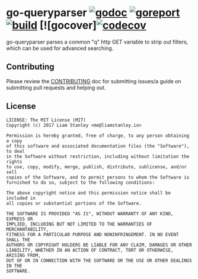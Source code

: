 # go-queryparser [![godoc](https://godoc.org/github.com/lrstanley/go-queryparser?status.png)](https://godoc.org/github.com/lrstanley/go-queryparser) [![goreport](https://goreportcard.com/badge/github.com/lrstanley/go-queryparser)](https://goreportcard.com/report/github.com/lrstanley/go-queryparser) [![build](https://travis-ci.org/lrstanley/go-queryparser.svg?branch=master)](https://travis-ci.org/lrstanley/go-queryparser) [![gocover][![codecov](https://codecov.io/gh/lrstanley/go-queryparser/branch/master/graph/badge.svg)](https://codecov.io/gh/lrstanley/go-queryparser)

go-queryparser parses a common "q" http GET variable to strip out filters,
which can be used for advanced searching.

## Contributing

Please review the [CONTRIBUTING](https://github.com/lrstanley/go-queryparser/blob/master/CONTRIBUTING.md)
doc for submitting issues/a guide on submitting pull requests and helping out.

## License

    LICENSE: The MIT License (MIT)
    Copyright (c) 2017 Liam Stanley <me@liamstanley.io>

    Permission is hereby granted, free of charge, to any person obtaining a copy
    of this software and associated documentation files (the "Software"), to deal
    in the Software without restriction, including without limitation the rights
    to use, copy, modify, merge, publish, distribute, sublicense, and/or sell
    copies of the Software, and to permit persons to whom the Software is
    furnished to do so, subject to the following conditions:

    The above copyright notice and this permission notice shall be included in
    all copies or substantial portions of the Software.

    THE SOFTWARE IS PROVIDED "AS IS", WITHOUT WARRANTY OF ANY KIND, EXPRESS OR
    IMPLIED, INCLUDING BUT NOT LIMITED TO THE WARRANTIES OF MERCHANTABILITY,
    FITNESS FOR A PARTICULAR PURPOSE AND NONINFRINGEMENT. IN NO EVENT SHALL THE
    AUTHORS OR COPYRIGHT HOLDERS BE LIABLE FOR ANY CLAIM, DAMAGES OR OTHER
    LIABILITY, WHETHER IN AN ACTION OF CONTRACT, TORT OR OTHERWISE, ARISING FROM,
    OUT OF OR IN CONNECTION WITH THE SOFTWARE OR THE USE OR OTHER DEALINGS IN THE
    SOFTWARE.
